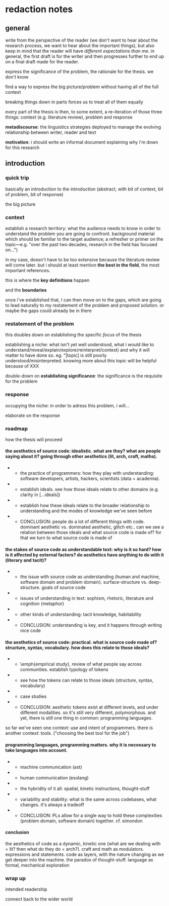 # redaction notes

## general

write from the perspective of the reader (we don't want to hear about the research process, we want to hear about the important things), but also keep in mind that the reader will have *different expectations than me*. in general, the first draft is for the writer and then progresses further to end up on a final draft made for the reader.

express the significance of the problem, the rationale for the thesis. we don't know

find a way to express the big picture/problem without having all of the full context

breaking things down in parts forces us to treat all of them equally

every part of the thesis is then, to some extent, a re-iteration of those three things: context (e.g. literature review), problem and response

**metadiscourse**: the linguistics strategies deployed to manage the evolving relationship between writer, reader and text

**motivation**: i should write an informal document explaining why i'm down for this research

## introduction

### quick trip

basically an introduction to the introduction (abstract, with bit of context, bit of problem, bit of response)

the big picture

### context

establish a research territory:
what the audience needs to know in order to understand the problem you are going to confront. background material which should be familiar to the target audience; a refresher or primer on the topic—e.g. "over the past two decades, research in the field has focused on...")

in my case, doesn't have to be too extensive because the literature review will come later. but i should at least mention **the best in the field**, the most important references.

this is where the **key definitions** happen

and the **boundaries**

once i've established that, I can then move on to the gaps, which are going to lead naturally to my restatement of the problem and proposed solution. or maybe the gaps could already be in there

### restatement of the problem

this doubles down on establishing the specific *focus* of the thesis

establishing a niche: what isn't yet well understood, what i would like to understand/reveal/explain/explore/reinterpret/contest) and why it will matter to have done so. eg. "[topic] is still poorly understood/misinterpreted. knowing more about this topic will be helpful because of XXX

double-down on **establishing significance**: the significance is the requisite for the problem

### response

occupying the niche: in order to adress this problem, i will...

elaborate on the response

### roadmap

how the thesis will proceed

#### the aesthetics of source code: idealistic. what are they? what are people saying about it? going through other aesthetics (lit, arch, craft, maths).

- - the practice of programmers: how they play with understanding: software developers, artists, hackers, scientists (data + academia).
- - establish ideals. see how those ideals relate to other domains (e.g. clarity in [...ideals])
- - establish how these ideals relate to the broader relationship to understanding and the modes of knowledge we've seen before
- - CONCLUSION: people do a lot of different things with code. dominant aesthetic vs. dominated aesthetic, glitch etc.. can we see a relation between those ideals and what source code is made of? for that we turn to what source code is made of

#### the stakes of source code as understandable text: why is it so hard? how is it affected by external factors? do aesthetics have anything to do with it (literary and tacit)?

- - the issue with source code as understanding (human and machine, software domain and problem domain). surface-structure vs. deep-structure. goals of source code
- - issues of understanding in text: sophism, rhetoric, literature and cognition (metaphor)
- - other kinds of understanding: tacit knowledge, habitability
- - CONCLUSION: understanding is key, and it happens through writing nice code

#### the aesthetics of source code: practical. what is source code made of? structure, syntax, vocabulary. how does this relate to those ideals?

- - \emph{empirical study}, review of what people say across communities. establish typology of tokens
- - see how the tokens can relate to those ideals (structure, syntax, vocabulary)
- - case studies
- - CONCLUSION: aesthetic tokens exist at different levels, and under different modalities. so it's still very different, polymorphous. and yet, there is still one thing in common: programming languages.

so far we've seen one context: use and intent of programmers. there is another context: tools. ("choosing the best tool for the job")

#### programming languages, programming matters. why it is necessary to take languages into account.

- - machine communication (ast)
- - human communication (esolang)
- - the hybridity of it all: spatial, kinetic instructions, thought-stuff
- - variability and stability: what is the same across codebases, what changes. it's always a tradeoff
- - CONCLUSION: PLs allow for a single way to hold these complexities (problem domain, software domain) together. cf. simondon

#### conclusion

the aesthetics of code as a dynamic, kinetic one (what are we dealing with = lit? then what do they do = arch?). craft and math as modulators. expressions and statements. code as layers, with the nature changing as we get deeper into the machine. the paradox of thought-stuff. language as formal, mechanical exploration

### wrap up

intended readership

connect back to the wider world